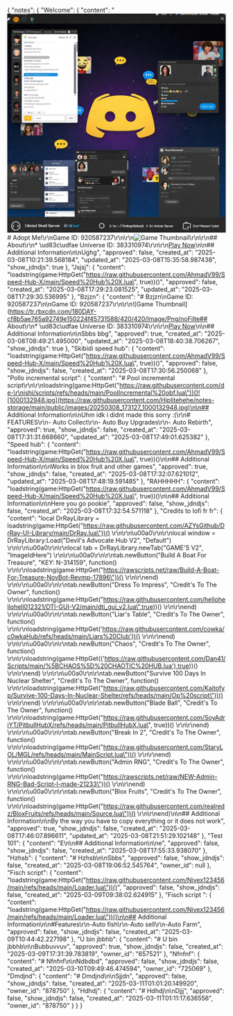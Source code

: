 {
  "notes": {
    "Welcome": {
      "content": "![Gemini_Generated_Image_kcvox0kcvox0kcvo.jpeg](https://raw.githubusercontent.com/Hiplitehehe/notes-storage/main/public/images/20250308_102135_Gemini_Generated_Image_kcvox0kcvox0kcvo.jpeg)# Adopt Me!\r\nGame ID: 920587237\r\n\r\n![Game Thumbnail](https://tr.rbxcdn.com/180DAY-cf8b5ae765a92749e150224f45731588/420/420/Image/Png/noFilter)\r\n\r\n## About\r\n* \ud83c\udfae Universe ID: 383310974\r\n\r\n[Play Now](https://www.roblox.com/games/920587237)\n\n## Additional Information\n\nUghg",
      "approved": false,
      "created_at": "2025-03-08T10:21:39.568184",
      "updated_at": "2025-03-08T15:35:58.987438",
      "show_jdndjs": true
    },
    "Jsjsj": {
      "content": "loadstring(game:HttpGet(\"https://raw.githubusercontent.com/AhmadV99/Speed-Hub-X/main/Speed%20Hub%20X.lua\", true))()",
      "approved": false,
      "created_at": "2025-03-08T17:29:23.081525",
      "updated_at": "2025-03-08T17:29:30.536995"
    },
    "Bzjzn": {
      "content": "# Bzjzn\nGame ID: 920587237\n\nGame ID: 920587237\r\n\r\n![Game Thumbnail](https://tr.rbxcdn.com/180DAY-cf8b5ae765a92749e150224f45731588/420/420/Image/Png/noFilte## About\r\n* \ud83c\udfae Universe ID: 383310974\r\n\r\n[Play Now](https://www.roblox.com/games/920587237)\n\n## Additional Information\n\nSbbs bbg",
      "approved": true,
      "created_at": "2025-03-08T08:49:21.495000",
      "updated_at": "2025-03-08T18:40:38.706267",
      "show_jdndjs": true
    },
    "Skibidi speed hub": {
      "content": "loadstring(game:HttpGet(\"https://raw.githubusercontent.com/AhmadV99/Speed-Hub-X/main/Speed%20Hub%20X.lua\", true))()",
      "approved": false,
      "show_jdndjs": false,
      "created_at": "2025-03-08T17:30:56.250068"
    },
    "Pollo incremental script": {
      "content": "# Pool incremental script\r\n\r\nloadstring(game:HttpGet(\"https://raw.githubusercontent.com/de-\r\nishi/scripts/refs/heads/main/PoolIncremental%20obf.lua\"))()![1000132948.jpg](https://raw.githubusercontent.com/Hiplitehehe/notes-storage/main/public/images/20250308_173127_1000132948.jpg)\n\n## Additional Information\n\nUhm idk i didnt made this sorry :(\r\n# FEATURES\r\n- Auto Collect\r\n- Auto Buy Upgrades\r\n- Auto Rebirth",
      "approved": true,
      "show_jdndjs": false,
      "created_at": "2025-03-08T17:31:31.668660",
      "updated_at": "2025-03-08T17:49:01.625382"
    },
    "Speed hub": {
      "content": "loadstring(game:HttpGet(\"https://raw.githubusercontent.com/AhmadV99/Speed-Hub-X/main/Speed%20Hub%20X.lua\", true))()\n\n## Additional Information\n\nWorks in blox fruit and other games",
      "approved": true,
      "show_jdndjs": false,
      "created_at": "2025-03-08T17:32:07.621012",
      "updated_at": "2025-03-08T17:48:19.591485"
    },
    "RAHHHHH": {
      "content": "loadstring(game:HttpGet(\"https://raw.githubusercontent.com/AhmadV99/Speed-Hub-X/main/Speed%20Hub%20X.lua\", true))()\n\n## Additional Information\n\nHere you go pookie",
      "approved": false,
      "show_jdndjs": false,
      "created_at": "2025-03-08T17:32:54.571118"
    },
    "Credits to lofi fr fr": {
      "content": "local DrRayLibrary = loadstring(game:HttpGet(\"https://raw.githubusercontent.com/AZYsGithub/DrRay-UI-Library/main/DrRay.lua\"))() \r\n\r\n\u00a0\r\n\r\nlocal window = DrRayLibrary:Load(\"Devil's Advocate Hub V2\", \"Default\") \r\n\r\n\u00a0\r\n\r\nlocal tab = DrRayLibrary.newTab(\"GAME'S V2\", \"ImageIdHere\") \r\n\r\n\u00a0\r\n\r\ntab.newButton(\"Build A Boat For Treasure\", \"KEY: N-314159\", function() \r\n\r\nloadstring(game:HttpGet(\"https://rawscripts.net/raw/Build-A-Boat-For-Treasure-NovBot-Revmp-17896\"))() \r\n\r\nend) \r\n\r\n\u00a0\r\n\r\ntab.newButton(\"Dress To Impress\", \"Credit's To The Owner\", function() \r\n\r\nloadstring(game:HttpGet(\"https://raw.githubusercontent.com/hellohellohell012321/DTI-GUI-V2/main/dti_gui_v2.lua\",true))() \r\n\r\nend) \r\n\r\n\u00a0\r\n\r\ntab.newButton(\"Liar's Table\", \"Credit's To The Owner\", function() \r\n\r\nloadstring(game:HttpGet('https://raw.githubusercontent.com/cowka/c0wkaHub/refs/heads/main/Liars%20Club'))() \r\n\r\nend) \r\n\r\n\u00a0\r\n\r\ntab.newButton(\"Chaos\", \"Credit's To The Owner\", function() \r\n\r\nloadstring(game:HttpGet(('https://raw.githubusercontent.com/Dan41/Scripts/main/%5BCHAOS%5D%20CHAOTIC%20HUB.lua'),true))() \r\n\r\nend) \r\n\r\n\u00a0\r\n\r\ntab.newButton(\"Survive 100 Days In Nuclear Shelter\", \"Credit's To The Owner\", function() \r\n\r\nloadstring(game:HttpGet(\"https://raw.githubusercontent.com/Kaitofyp/Survive-100-Days-In-Nuclear-Shelter/refs/heads/main/Op%20script\"))() \r\n\r\nend) \r\n\r\n\u00a0\r\n\r\ntab.newButton(\"Blade Ball\", \"Credit's To The Owner\", function() \r\n\r\nloadstring(game:HttpGet(\"https://raw.githubusercontent.com/SoyAdriYT/PitbullHubX/refs/heads/main/PitbullHubX.lua\", true))() \r\n\r\nend) \r\n\r\n\u00a0\r\n\r\ntab.newButton(\"Break In 2\", \"Credit's To The Owner\", function() \r\n\r\nloadstring(game:HttpGet(\"https://raw.githubusercontent.com/StaryLOL/MGL/refs/heads/main/MainScript.lua\"))() \r\n\r\nend) \r\n\r\n\u00a0\r\n\r\ntab.newButton(\"Admin RNG\", \"Credit's To The Owner\", function() \r\n\r\nloadstring(game:HttpGet(\"https://rawscripts.net/raw/NEW-Admin-RNG-Bad-Script-I-made-21233\"))() \r\n\r\nend) \r\n\r\n\u00a0\r\n\r\ntab.newButton(\"Blox Fruits\", \"Credit's To The Owner\", function() \r\n\r\nloadstring(game:HttpGet(\"https://raw.githubusercontent.com/realredz/BloxFruits/refs/heads/main/Source.lua\"))() \r\n\r\nend)\n\n## Additional Information\n\nBy the way you have to copy everything or it does not work",
      "approved": true,
      "show_jdndjs": false,
      "created_at": "2025-03-08T17:46:07.896611",
      "updated_at": "2025-03-08T21:51:29.102148"
    },
    "Test 101": {
      "content": "E\n\n## Additional Information\n\ne",
      "approved": false,
      "show_jdndjs": false,
      "created_at": "2025-03-08T17:55:33.938070"
    },
    "Hzhsb": {
      "content": "# Hzhsb\n\nSbbs",
      "approved": false,
      "show_jdndjs": false,
      "created_at": "2025-03-08T19:06:52.545764",
      "owner_id": null
    },
    "Fisch script": {
      "content": "loadstring(game:HttpGet(\"https://raw.githubusercontent.com/Nivex123456/main/refs/heads/main/Loader.lua\"))()",
      "approved": false,
      "show_jdndjs": false,
      "created_at": "2025-03-09T09:38:02.624915"
    },
    "Fisch script ": {
      "content": "loadstring(game:HttpGet(\"https://raw.githubusercontent.com/Nivex123456/main/refs/heads/main/Loader.lua\"))()\n\n## Additional Information\n\n#Features\r\n-Auto fish\r\n-Auto sell\r\n-Auto Farm",
      "approved": false,
      "show_jdndjs": false,
      "created_at": "2025-03-09T10:44:42.227198"
    },
    "U bin jbbhb": {
      "content": "# U bin jbbhb\n\nBubbuvvuv",
      "approved": true,
      "show_jdndjs": false,
      "created_at": "2025-03-09T17:31:39.783819",
      "owner_id": "657521"
    },
    "Nfnfnf": {
      "content": "# Nfnfnf\n\nNdbdbd",
      "approved": false,
      "show_jdndjs": false,
      "created_at": "2025-03-10T09:49:46.474594",
      "owner_id": "725069"
    },
    "Dmdjnd": {
      "content": "# Dmdjnd\n\nSjjdn",
      "approved": false,
      "show_jdndjs": false,
      "created_at": "2025-03-11T01:01:20.149920",
      "owner_id": "878750"
    },
    "Hdhdj": {
      "content": "# Hdhdj\n\nDjjj",
      "approved": false,
      "show_jdndjs": false,
      "created_at": "2025-03-11T01:11:17.636556",
      "owner_id": "878750"
    }
  }
}